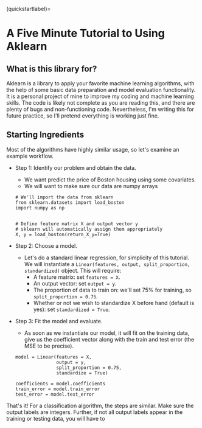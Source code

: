 (quickstartlabel)=
# A Five Minute Tutorial to Using Aklearn

## What is this library for?

Aklearn is a library to apply your favorite machine learning algorithms, with the help of some basic data preparation and model evaluation functionality. It is a personal project of mine to improve my coding and machine learning skills. The code is likely not complete as you are reading this, and there are plenty of bugs and non-functioning code. Nevertheless, I'm writing this for future practice, so I'll pretend everything is working just fine.

## Starting Ingredients

Most of the algorithms have highly similar usage, so let's examine an example workflow.

- Step 1: Identify our problem and obtain the data.
    - We want predict the price of Boston housing using some covariates.
    - We will want to make sure our data are numpy arrays

    ```
    # We'll import the data from sklearn
    from sklearn.datasets import load_boston
    import numpy as np


    # Define feature matrix X and output vector y
    # sklearn will automatically assign them appropriately
    X, y = load_boston(return_X_y=True)
    ```

- Step 2: Choose a model.
    - Let's do a standard linear regression, for simplicity of this tutorial. We will instantiate a `Linear(features, output, split_proportion, standardized)` object. This will require:
        - A feature matrix: set `features = X`.
        - An output vector: set `output = y`.
        - The proportion of data to train on: we'll set 75% for training, so `split_proportion = 0.75`.
        - Whether or not we wish to standardize X before hand (default is yes): set `standardized = True`.

- Step 3: Fit the model and evaluate. 
    - As soon as we instantiate our model, it will fit on the training data, give us the coefficient vector along with the train and test error (the MSE to be precise).

    ```
    model = Linear(features = X, 
                   output = y, 
                   split_proportion = 0.75, 
                   standardize = True)

    coefficients = model.coefficients
    train_error = model.train_error
    test_error = model.test_error
    ```

That's it! For a classification algorithm, the steps are similar. Make sure the output labels are integers. Further, if not all output labels appear in the training or testing data, you will have to 
